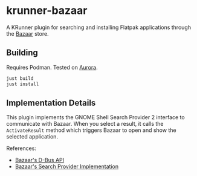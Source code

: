 # krunner-bazaar

A KRunner plugin for searching and installing Flatpak applications through the [Bazaar](https://github.com/kolunmi/bazaar) store.

## Building

Requires Podman. Tested on [Aurora](https://getaurora.dev).

```bash
just build
just install
```

## Implementation Details

This plugin implements the GNOME Shell Search Provider 2 interface to communicate with Bazaar. When you select a result, it calls the `ActivateResult` method which triggers Bazaar to open and show the selected application.

References:
- [Bazaar's D-Bus API](https://github.com/kolunmi/bazaar/blob/master/src/shell-search-provider-dbus-interfaces.xml)
- [Bazaar's Search Provider Implementation](https://github.com/kolunmi/bazaar/blob/master/src/bz-gnome-shell-search-provider.c)
